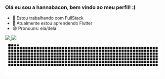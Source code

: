 ### Olá eu sou a hannabacon, bem vindo ao meu perfil! :)


- 🔭 Estou trabalhando com FullStack
- 🌱 Atualmente estou aprendendo Flutter
- 😄 Pronouns: ela/dela
<div>
  <a href="https://github.com/hannabacon">
  <img height="180em" src="https://github-readme-stats.vercel.app/api?username=hannabacon&show_icons=true&theme=radical&include_all_commits=true&count_private=true"/>
  <img height="180em" src="https://github-readme-stats.vercel.app/api/top-langs/?username=hannabacon&layout=compact&langs_count=8&theme=radical"/>
<div>


<picture>
  <source media="(prefers-color-scheme: dark)" srcset="https://raw.githubusercontent.com/hannabacon/hannabacon/output/github-contribution-grid-snake-dark.svg">
  <source media="(prefers-color-scheme: light)" srcset="https://raw.githubusercontent.com/hannabacon/hannabacon/output/github-contribution-grid-snake.svg">
  <img alt="github contribution grid snake animation" src="https://raw.githubusercontent.com/hannabacon/hannabacon/output/github-contribution-grid-snake.svg">
</picture>

